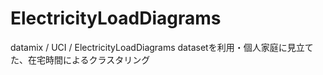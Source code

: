 # ElectricityLoadDiagrams
datamix / UCI / ElectricityLoadDiagrams datasetを利用・個人家庭に見立てた、在宅時間によるクラスタリング
